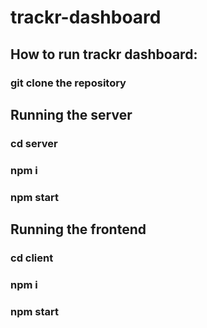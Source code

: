 # trackr-dashboard

## How to run trackr dashboard:
### git clone the repository

## Running the server
### cd server
### npm i 
### npm start

## Running the frontend
### cd client
### npm i
### npm start
